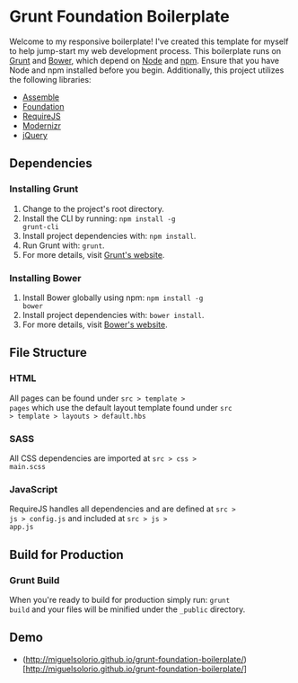 # Grunt Foundation Boilerplate
Welcome to my responsive boilerplate! I've created this template for myself to help jump-start my web development process. This boilerplate runs on [Grunt](http://gruntjs.com/) and [Bower](http://bower.io/), which depend on [Node](http://nodejs.org/) and [npm](http://npmjs.org/). Ensure that you have Node and npm installed before you begin. Additionally, this project utilizes the following libraries:
- [Assemble](http://assemble.io/)
- [Foundation](foundation.zurb.com/)
- [RequireJS](http://requirejs.org/)
- [Modernizr](http://modernizr.com/)
- [jQuery](http://jquery.com/)

## Dependencies

### Installing Grunt
1. Change to the project's root directory.
2. Install the CLI by running: <code>npm install -g grunt-cli</code>
3. Install project dependencies with: <code>npm install</code>.
4. Run Grunt with: <code>grunt</code>.
5. For more details, visit [Grunt's website](http://gruntjs.com/getting-started).


### Installing Bower
1. Install Bower globally using npm: <code>npm install -g bower</code>
2. Install project dependencies with: <code>bower install</code>.
3. For more details, visit [Bower's website](http://bower.io/).


## File Structure

### HTML
All pages can be found under <code>src > template > pages</code> which use the default layout template found under <code>src > template > layouts > default.hbs</code>

### SASS
All CSS dependencies are imported at <code>src > css > main.scss</code>

### JavaScript
RequireJS handles all dependencies and are defined at <code>src > js > config.js</code> and included at <code>src > js > app.js</code>

## Build for Production

### Grunt Build
When you're ready to build for production simply run: <code>grunt build</code> and your files will be minified under the <code>_public</code> directory.

## Demo
- (http://miguelsolorio.github.io/grunt-foundation-boilerplate/)[http://miguelsolorio.github.io/grunt-foundation-boilerplate/]